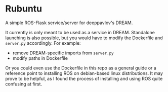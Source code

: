 # Rubuntu

A simple ROS-Flask service/server for deeppavlov's DREAM.

It currently is only meant to be used as a service in DREAM.
Standalone launching is also possible, but you would have to modify the Dockerfile and `server.py` accordingly.
For example:
- remove DREAM-specific imports from `server.py`
- modify paths in Dockerfile

Or you could even use the Dockerfile in this repo as a general guide or a reference point to installing ROS on debian-based linux distributions. It may prove to be helpful, as I found the process of installing and using ROS quite confusing at first.